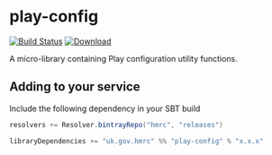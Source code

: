 play-config
===========
[![Build Status](https://travis-ci.org/hmrc/play-config.svg)](https://travis-ci.org/hmrc/play-config) [ ![Download](https://api.bintray.com/packages/hmrc/releases/play-config/images/download.svg) ](https://bintray.com/hmrc/releases/play-config/_latestVersion)

A micro-library containing Play configuration utility functions.

## Adding to your service

Include the following dependency in your SBT build

```scala
resolvers += Resolver.bintrayRepo("hmrc", "releases")

libraryDependencies += "uk.gov.hmrc" %% "play-config" % "x.x.x"
```

